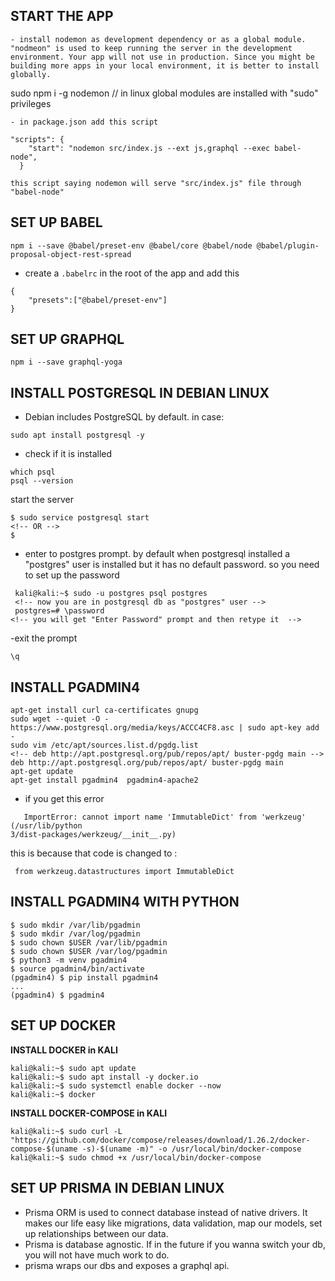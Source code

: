 ## START THE APP
```
- install nodemon as development dependency or as a global module. "nodmeon" is used to keep running the server in the development environment. Your app will not use in production. Since you might be building more apps in your local environment, it is better to install globally.
```
sudo npm i -g nodemon       // in linux global modules are installed with "sudo" privileges
```
- in package.json add this script

"scripts": {
    "start": "nodemon src/index.js --ext js,graphql --exec babel-node",
  }
```
    this script saying nodemon will serve "src/index.js" file through "babel-node"

## SET UP BABEL
```
npm i --save @babel/preset-env @babel/core @babel/node @babel/plugin-proposal-object-rest-spread
```
- create a ``` .babelrc ``` in the root of the app and add this
```
{
    "presets":["@babel/preset-env"]
}
```

## SET UP GRAPHQL
```
npm i --save graphql-yoga
```
## INSTALL POSTGRESQL IN DEBIAN LINUX
- Debian includes PostgreSQL by default. in case:
```
sudo apt install postgresql -y

```
- check if it is installed
 ```
which psql
psql --version
 ```
 start the server
 ```
 $ sudo service postgresql start
 <!-- OR -->
 $ 
 
 ```
 - enter to postgres prompt. by default when postgresql installed a "postgres" user is installed but it has no default password. so you need to set up the password

``` 
 kali@kali:~$ sudo -u postgres psql postgres
 <!-- now you are in postgresql db as "postgres" user -->
 postgres=# \password
<!-- you will get "Enter Password" prompt and then retype it  -->

```

-exit the prompt
```
\q
```

## INSTALL PGADMIN4
```
apt-get install curl ca-certificates gnupg
sudo wget --quiet -O - https://www.postgresql.org/media/keys/ACCC4CF8.asc | sudo apt-key add -
sudo vim /etc/apt/sources.list.d/pgdg.list
<!-- deb http://apt.postgresql.org/pub/repos/apt/ buster-pgdg main -->
deb http://apt.postgresql.org/pub/repos/apt/ buster-pgdg main
apt-get update
apt-get install pgadmin4  pgadmin4-apache2
```
- if you get this error
```
   ImportError: cannot import name 'ImmutableDict' from 'werkzeug' (/usr/lib/python
3/dist-packages/werkzeug/__init__.py)
```
   this is because that code is changed to :
```
 from werkzeug.datastructures import ImmutableDict
```
## INSTALL PGADMIN4 WITH PYTHON
```
$ sudo mkdir /var/lib/pgadmin
$ sudo mkdir /var/log/pgadmin
$ sudo chown $USER /var/lib/pgadmin
$ sudo chown $USER /var/log/pgadmin
$ python3 -m venv pgadmin4
$ source pgadmin4/bin/activate
(pgadmin4) $ pip install pgadmin4
...
(pgadmin4) $ pgadmin4
```

## SET UP DOCKER
**INSTALL DOCKER in KALI**
```
kali@kali:~$ sudo apt update
kali@kali:~$ sudo apt install -y docker.io
kali@kali:~$ sudo systemctl enable docker --now
kali@kali:~$ docker
```
**INSTALL DOCKER-COMPOSE in KALI**
```
kali@kali:~$ sudo curl -L "https://github.com/docker/compose/releases/download/1.26.2/docker-compose-$(uname -s)-$(uname -m)" -o /usr/local/bin/docker-compose
kali@kali:~$ sudo chmod +x /usr/local/bin/docker-compose
```
## SET UP PRISMA IN DEBIAN LINUX

- Prisma ORM is used to connect database instead of native drivers. It makes our life easy like migrations, data validation, map our models, set up relationships between our data. 
- Prisma is database agnostic. If in the future if you wanna switch your db, you will not have much work to do.
- prisma wraps our dbs and exposes a graphql api.

